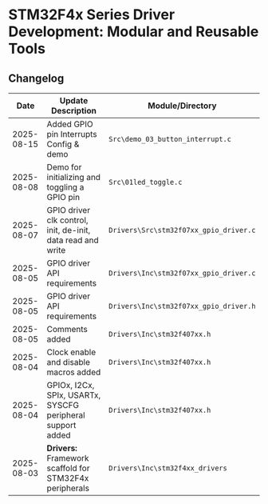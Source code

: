 # STM32F4x Series Driver Development: Modular and Reusable Tools

## Changelog

| Date       | Update Description                                            | Module/Directory           |
|------------|---------------------------------------------------------------|----------------------------|
| 2025-08-15 | Added GPIO pin Interrupts Config & demo |  `Src\demo_03_button_interrupt.c` |
| 2025-08-08 | Demo for initializing and toggling a GPIO pin |  `Src\01led_toggle.c` |
| 2025-08-07 | GPIO driver clk control, init, de-init, data read and write |  `Drivers\Src\stm32f07xx_gpio_driver.c` |
| 2025-08-05 | GPIO driver API requirements |  `Drivers\Inc\stm32f07xx_gpio_driver.c` |
| 2025-08-05 | GPIO driver API requirements |  `Drivers\Inc\stm32f07xx_gpio_driver.h` |
| 2025-08-05 | Comments added |  `Drivers\Inc\stm32f407xx.h` |
| 2025-08-04 | Clock enable and disable macros added                         | `Drivers\Inc\stm32f407xx.h`            |
| 2025-08-04 | GPIOx, I2Cx, SPIx, USARTx, SYSCFG peripheral support added    | `Drivers\Inc\stm32f407xx.h`            |
| 2025-08-03 | **Drivers:** Framework scaffold for STM32F4x peripherals      | `Drivers\Inc\stm32f4xx_drivers`        |